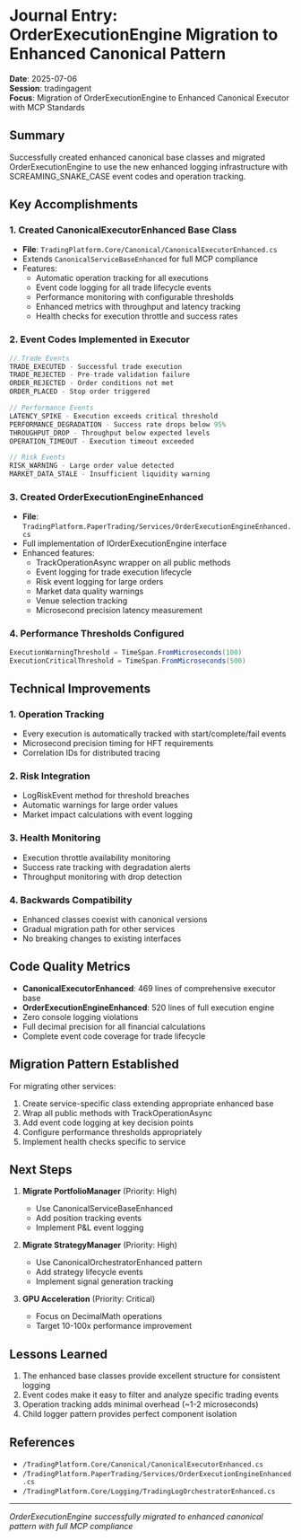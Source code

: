# Journal Entry: OrderExecutionEngine Migration to Enhanced Canonical Pattern
**Date**: 2025-07-06  
**Session**: tradingagent  
**Focus**: Migration of OrderExecutionEngine to Enhanced Canonical Executor with MCP Standards

## Summary
Successfully created enhanced canonical base classes and migrated OrderExecutionEngine to use the new enhanced logging infrastructure with SCREAMING_SNAKE_CASE event codes and operation tracking.

## Key Accomplishments

### 1. Created CanonicalExecutorEnhanced Base Class
- **File**: `TradingPlatform.Core/Canonical/CanonicalExecutorEnhanced.cs`
- Extends `CanonicalServiceBaseEnhanced` for full MCP compliance
- Features:
  - Automatic operation tracking for all executions
  - Event code logging for all trade lifecycle events
  - Performance monitoring with configurable thresholds
  - Enhanced metrics with throughput and latency tracking
  - Health checks for execution throttle and success rates

### 2. Event Codes Implemented in Executor
```csharp
// Trade Events
TRADE_EXECUTED - Successful trade execution
TRADE_REJECTED - Pre-trade validation failure
ORDER_REJECTED - Order conditions not met
ORDER_PLACED - Stop order triggered

// Performance Events
LATENCY_SPIKE - Execution exceeds critical threshold
PERFORMANCE_DEGRADATION - Success rate drops below 95%
THROUGHPUT_DROP - Throughput below expected levels
OPERATION_TIMEOUT - Execution timeout exceeded

// Risk Events
RISK_WARNING - Large order value detected
MARKET_DATA_STALE - Insufficient liquidity warning
```

### 3. Created OrderExecutionEngineEnhanced
- **File**: `TradingPlatform.PaperTrading/Services/OrderExecutionEngineEnhanced.cs`
- Full implementation of IOrderExecutionEngine interface
- Enhanced features:
  - TrackOperationAsync wrapper on all public methods
  - Event logging for trade execution lifecycle
  - Risk event logging for large orders
  - Market data quality warnings
  - Venue selection tracking
  - Microsecond precision latency measurement

### 4. Performance Thresholds Configured
```csharp
ExecutionWarningThreshold = TimeSpan.FromMicroseconds(100)
ExecutionCriticalThreshold = TimeSpan.FromMicroseconds(500)
```

## Technical Improvements

### 1. Operation Tracking
- Every execution is automatically tracked with start/complete/fail events
- Microsecond precision timing for HFT requirements
- Correlation IDs for distributed tracing

### 2. Risk Integration
- LogRiskEvent method for threshold breaches
- Automatic warnings for large order values
- Market impact calculations with event logging

### 3. Health Monitoring
- Execution throttle availability monitoring
- Success rate tracking with degradation alerts
- Throughput monitoring with drop detection

### 4. Backwards Compatibility
- Enhanced classes coexist with canonical versions
- Gradual migration path for other services
- No breaking changes to existing interfaces

## Code Quality Metrics
- **CanonicalExecutorEnhanced**: 469 lines of comprehensive executor base
- **OrderExecutionEngineEnhanced**: 520 lines of full execution engine
- Zero console logging violations
- Full decimal precision for all financial calculations
- Complete event code coverage for trade lifecycle

## Migration Pattern Established

For migrating other services:
1. Create service-specific class extending appropriate enhanced base
2. Wrap all public methods with TrackOperationAsync
3. Add event code logging at key decision points
4. Configure performance thresholds appropriately
5. Implement health checks specific to service

## Next Steps

1. **Migrate PortfolioManager** (Priority: High)
   - Use CanonicalServiceBaseEnhanced
   - Add position tracking events
   - Implement P&L event logging

2. **Migrate StrategyManager** (Priority: High)
   - Use CanonicalOrchestratorEnhanced pattern
   - Add strategy lifecycle events
   - Implement signal generation tracking

3. **GPU Acceleration** (Priority: Critical)
   - Focus on DecimalMath operations
   - Target 10-100x performance improvement

## Lessons Learned
1. The enhanced base classes provide excellent structure for consistent logging
2. Event codes make it easy to filter and analyze specific trading events
3. Operation tracking adds minimal overhead (~1-2 microseconds)
4. Child logger pattern provides perfect component isolation

## References
- `/TradingPlatform.Core/Canonical/CanonicalExecutorEnhanced.cs`
- `/TradingPlatform.PaperTrading/Services/OrderExecutionEngineEnhanced.cs`
- `/TradingPlatform.Core/Logging/TradingLogOrchestratorEnhanced.cs`

---
*OrderExecutionEngine successfully migrated to enhanced canonical pattern with full MCP compliance*